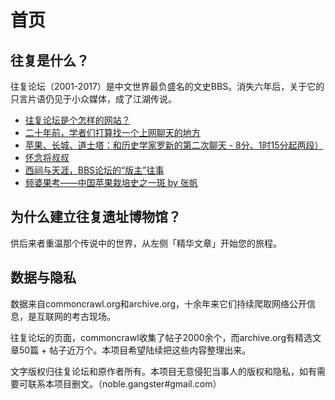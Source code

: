 # 首页

## 往复是什么？

往复论坛（2001-2017）是中文世界最负盛名的文史BBS。消失六年后，关于它的只言片语仍见于小众媒体，成了江湖传说。

- [往复论坛是个怎样的网站？](https://www.zhihu.com/question/39552772)
- [二十年前，学者们打算找一个上网聊天的地方](https://mp.weixin.qq.com/s/JfK6JZ-GPBB-jlLf0RtMZw)
- [苹果、长城、道士塔：和历史学家罗新的第二次聊天 - 8分、1时15分起两段）](https://www.stovol.club/005)
- [怀念将叔叔](https://www.sohu.com/a/652277155_121286085)
- [西祠与天涯，BBS论坛的“版主”往事](https://www.lifeweek.com.cn/article/160832)
- [频婆果考——中国苹果栽培史之一斑 by 张帆](http://agri-history.ihns.ac.cn/scholars/zhangfan1.htm)

## 为什么建立往复遗址博物馆？

供后来者重温那个传说中的世界，从左侧「精华文章」开始您的旅程。

## 数据与隐私

数据来自commoncrawl.org和archive.org，十余年来它们持续爬取网络公开信息，是互联网的考古现场。

往复论坛的页面，commoncrawl收集了帖子2000余个，而archive.org有精选文章50篇 + 帖子近万个。本项目希望陆续把这些内容整理出来。

文字版权归往复论坛和原作者所有。本项目无意侵犯当事人的版权和隐私，如有需要可联系本项目删文。（noble.gangster#gmail.com）
